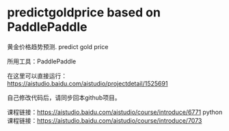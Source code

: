 # predictgoldprice based on PaddlePaddle
黄金价格趋势预测. predict gold price

所用工具：PaddlePaddle

在这里可以直接运行：
https://aistudio.baidu.com/aistudio/projectdetail/1525691

自己修改代码后，请同步回本github项目。

课程链接：https://aistudio.baidu.com/aistudio/course/introduce/6771
python课程链接：https://aistudio.baidu.com/aistudio/course/introduce/7073
